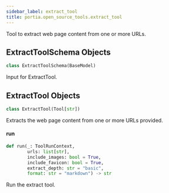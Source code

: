 ```yaml
---
sidebar_label: extract_tool
title: portia.open_source_tools.extract_tool
---
```


Tool to extract web page content from one or more URLs.

## ExtractToolSchema Objects

```python
class ExtractToolSchema(BaseModel)
```

Input for ExtractTool.

## ExtractTool Objects

```python
class ExtractTool(Tool[str])
```

Extracts the web page content from one or more URLs provided.

#### run

```python
def run(_: ToolRunContext,
        urls: list[str],
        include_images: bool = True,
        include_favicon: bool = True,
        extract_depth: str = "basic",
        format: str = "markdown") -> str
```

Run the extract tool.

